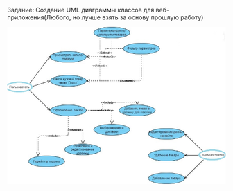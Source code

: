 Задание: Создание UML диаграммы классов для веб-приложения(Любого, но лучше взять за основу прошлую работу)

![Use-case таблица интернет магазина](https://github.com/smirnyiy/SoftwareArchitecture8/blob/main/diagram1.jpg)
